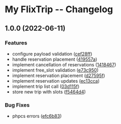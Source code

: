# My FlixTrip -- Changelog
## 1.0.0 (2022-06-11)


### Features

* configure payload validation ([cef28ff](https://gh-eddiriarte/eddiriarte/my-flixtrip/commit/cef28ff3d28b8576432d1f1c640d9a9be758d8bf))
* handle reservation placement ([419557a](https://gh-eddiriarte/eddiriarte/my-flixtrip/commit/419557ae5cb4b655826c317c78b1bc738c213d8c))
* implement cancellation of reservations ([1418467](https://gh-eddiriarte/eddiriarte/my-flixtrip/commit/1418467328477d507b00d4c91fff8d1c32c29b8b))
* implement free_slot validation ([e73c950](https://gh-eddiriarte/eddiriarte/my-flixtrip/commit/e73c95065bfd2a870360371e0d812efa36afe6ff))
* implement reservation placement ([d27595f](https://gh-eddiriarte/eddiriarte/my-flixtrip/commit/d27595f47e3331551d0b8a98c7639befc63f468c))
* implement reservation updates ([ec13cca](https://gh-eddiriarte/eddiriarte/my-flixtrip/commit/ec13ccab56a31f52d8d77a4675134c6b093cc7da))
* implement trip list call ([03d115f](https://gh-eddiriarte/eddiriarte/my-flixtrip/commit/03d115f3c5bbf0970c605e2253ca25a6007af53a))
* store new trip with slots ([f5464d4](https://gh-eddiriarte/eddiriarte/my-flixtrip/commit/f5464d44f4c10305a3cc51f4d59f1340555d411e))


### Bug Fixes

* phpcs errors ([efc6b83](https://gh-eddiriarte/eddiriarte/my-flixtrip/commit/efc6b834beda34a7bdad3a3bd77659e2c6f66401))

